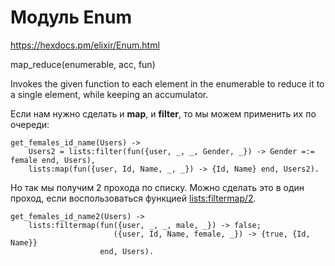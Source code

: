 # Модуль Enum

https://hexdocs.pm/elixir/Enum.html

map_reduce(enumerable, acc, fun)

Invokes the given function to each element in the enumerable to reduce it to a single element, while keeping an accumulator.

Если нам нужно сделать и **map**, и **filter**, то мы можем применить
их по очереди:

```
get_females_id_name(Users) ->
    Users2 = lists:filter(fun({user, _, _, Gender, _}) -> Gender =:= female end, Users),
    lists:map(fun({user, Id, Name, _, _}) -> {Id, Name} end, Users2).
```

Но так мы получим 2 прохода по списку. Можно сделать это в один проход,
если воспользоваться функцией [lists:filtermap/2](http://www.erlang.org/doc/man/lists.html#filtermap-2).

```
get_females_id_name2(Users) ->
    lists:filtermap(fun({user, _, _, male, _}) -> false;
                       ({user, Id, Name, female, _}) -> {true, {Id, Name}}
                    end, Users).
```